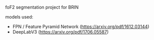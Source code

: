 foF2 segmentation project for BRIN

models used:
- FPN / Feature Pyramid Network (https://arxiv.org/pdf/1612.03144)
- DeepLabV3 (https://arxiv.org/pdf/1706.05587)
